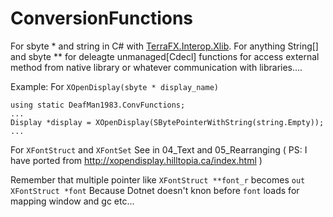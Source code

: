 # ConversionFunctions
For sbyte * and string in C# with [TerraFX.Interop.Xlib](https://github.com/terrafx/terrafx.interop.xlib).
For anything String[] and sbyte ** for deleagte unmanaged[Cdecl] functions for access external method from native library or whatever communication with libraries....

Example:
For `XOpenDisplay(sbyte * display_name)`
```
using static DeafMan1983.ConvFunctions;
...
Display *display = XOpenDisplay(SBytePointerWithString(string.Empty));
...
```
For `XFontStruct` and `XFontSet`
See in 04_Text and 05_Rearranging ( PS: I have ported from http://xopendisplay.hilltopia.ca/index.html )

Remember that multiple pointer like `XFontStruct **font_r` becomes `out XFontStruct *font`
Because Dotnet doesn't knon before `font` loads for mapping window and gc etc...
